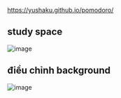 https://yushaku.github.io/pomodoro/

## study space
![image](https://user-images.githubusercontent.com/72312124/147834175-6034bf31-58f5-4610-accd-35a402e80177.png)
## điều chỉnh background
![image](https://user-images.githubusercontent.com/72312124/147834187-27c524e6-e7c4-4057-b440-ff38cfbec264.png)
